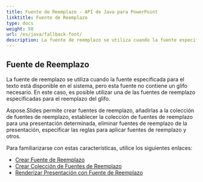 ```yaml
---
title: Fuente de Reemplazo - API de Java para PowerPoint
linktitle: Fuente de Reemplazo
type: docs
weight: 50
url: /es/java/fallback-font/
description: La fuente de reemplazo se utiliza cuando la fuente especificada para el texto está disponible en el sistema, pero esta fuente no contiene un glifo necesario. En este caso, es posible que la API de Java para PowerPoint utilice una de las fuentes de reemplazo especificadas para el reemplazo del glifo.
---
```


## **Fuente de Reemplazo**
La fuente de reemplazo se utiliza cuando la fuente especificada para el texto está disponible en el sistema, pero esta fuente no contiene un glifo necesario. En este caso, es posible utilizar una de las fuentes de reemplazo especificadas para el reemplazo del glifo.

Aspose.Slides permite crear fuentes de reemplazo, añadirlas a la colección de fuentes de reemplazo, establecer la colección de fuentes de reemplazo para una presentación determinada, eliminar fuentes de reemplazo de la presentación, especificar las reglas para aplicar fuentes de reemplazo y otros.

Para familiarizarse con estas características, utilice los siguientes enlaces:

- [Crear Fuente de Reemplazo](/slides/es/java/create-fallback-font)
- [Crear Colección de Fuentes de Reemplazo](/slides/es/java/create-fallback-fonts-collection)
- [Renderizar Presentación con Fuente de Reemplazo](/slides/es/java/render-presentation-with-fallback-font)